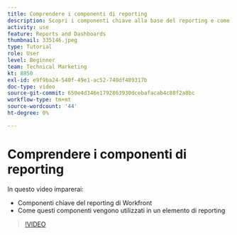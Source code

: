 ```yaml
---
title: Comprendere i componenti di reporting
description: Scopri i componenti chiave alla base del reporting e come questi vengono utilizzati in un elemento di reporting in Workfront.
activity: use
feature: Reports and Dashboards
thumbnail: 335146.jpeg
type: Tutorial
role: User
level: Beginner
team: Technical Marketing
kt: 8850
exl-id: e9f9ba24-540f-49e1-ac52-740df489317b
doc-type: video
source-git-commit: 650e4d346e1792863930dcebafacab4c88f2a8bc
workflow-type: tm+mt
source-wordcount: '44'
ht-degree: 0%

---
```


# Comprendere i componenti di reporting

In questo video imparerai:

* Componenti chiave del reporting di Workfront
* Come questi componenti vengono utilizzati in un elemento di reporting

>[!VIDEO](https://video.tv.adobe.com/v/335146/?quality=12&learn=on)
